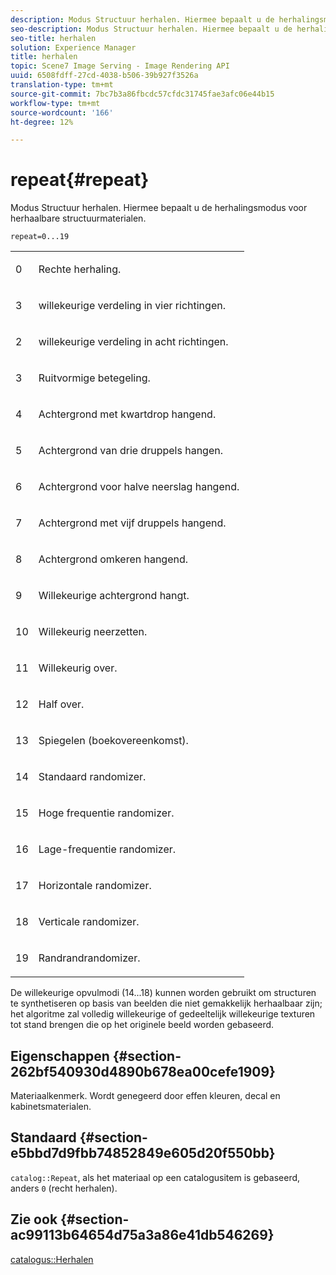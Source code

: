 ```yaml
---
description: Modus Structuur herhalen. Hiermee bepaalt u de herhalingsmodus voor herhaalbare structuurmaterialen.
seo-description: Modus Structuur herhalen. Hiermee bepaalt u de herhalingsmodus voor herhaalbare structuurmaterialen.
seo-title: herhalen
solution: Experience Manager
title: herhalen
topic: Scene7 Image Serving - Image Rendering API
uuid: 6508fdff-27cd-4038-b506-39b927f3526a
translation-type: tm+mt
source-git-commit: 7bc7b3a86fbcdc57cfdc31745fae3afc06e44b15
workflow-type: tm+mt
source-wordcount: '166'
ht-degree: 12%

---
```



# repeat{#repeat}

Modus Structuur herhalen. Hiermee bepaalt u de herhalingsmodus voor herhaalbare structuurmaterialen.

`repeat=0...19`

<table id="simpletable_0D54E62EAF50482A95EDE166D0645D9E"> 
 <tr class="strow"> 
  <td class="stentry"> <p>0 </p> </td> 
  <td class="stentry"> <p>Rechte herhaling. </p> </td> 
 </tr> 
 <tr class="strow"> 
  <td class="stentry"> <p>3 </p> </td> 
  <td class="stentry"> <p>willekeurige verdeling in vier richtingen. </p> </td> 
 </tr> 
 <tr class="strow"> 
  <td class="stentry"> <p>2 </p> </td> 
  <td class="stentry"> <p>willekeurige verdeling in acht richtingen. </p> </td> 
 </tr> 
 <tr class="strow"> 
  <td class="stentry"> <p>3 </p> </td> 
  <td class="stentry"> <p>Ruitvormige betegeling. </p> </td> 
 </tr> 
 <tr class="strow"> 
  <td class="stentry"> <p>4 </p> </td> 
  <td class="stentry"> <p>Achtergrond met kwartdrop hangend. </p> </td> 
 </tr> 
 <tr class="strow"> 
  <td class="stentry"> <p>5 </p> </td> 
  <td class="stentry"> <p>Achtergrond van drie druppels hangen. </p> </td> 
 </tr> 
 <tr class="strow"> 
  <td class="stentry"> <p>6 </p> </td> 
  <td class="stentry"> <p>Achtergrond voor halve neerslag hangend. </p> </td> 
 </tr> 
 <tr class="strow"> 
  <td class="stentry"> <p>7 </p> </td> 
  <td class="stentry"> <p>Achtergrond met vijf druppels hangend. </p> </td> 
 </tr> 
 <tr class="strow"> 
  <td class="stentry"> <p>8 </p> </td> 
  <td class="stentry"> <p>Achtergrond omkeren hangend. </p> </td> 
 </tr> 
 <tr class="strow"> 
  <td class="stentry"> <p>9 </p> </td> 
  <td class="stentry"> <p>Willekeurige achtergrond hangt. </p> </td> 
 </tr> 
 <tr class="strow"> 
  <td class="stentry"> <p>10 </p> </td> 
  <td class="stentry"> <p>Willekeurig neerzetten. </p> </td> 
 </tr> 
 <tr class="strow"> 
  <td class="stentry"> <p>11 </p> </td> 
  <td class="stentry"> <p>Willekeurig over. </p> </td> 
 </tr> 
 <tr class="strow"> 
  <td class="stentry"> <p>12 </p> </td> 
  <td class="stentry"> <p>Half over. </p> </td> 
 </tr> 
 <tr class="strow"> 
  <td class="stentry"> <p>13 </p> </td> 
  <td class="stentry"> <p>Spiegelen (boekovereenkomst). </p> </td> 
 </tr> 
 <tr class="strow"> 
  <td class="stentry"> <p>14 </p> </td> 
  <td class="stentry"> <p>Standaard randomizer. </p> </td> 
 </tr> 
 <tr class="strow"> 
  <td class="stentry"> <p>15 </p> </td> 
  <td class="stentry"> <p>Hoge frequentie randomizer. </p> </td> 
 </tr> 
 <tr class="strow"> 
  <td class="stentry"> <p>16 </p> </td> 
  <td class="stentry"> <p>Lage-frequentie randomizer. </p> </td> 
 </tr> 
 <tr class="strow"> 
  <td class="stentry"> <p>17 </p> </td> 
  <td class="stentry"> <p>Horizontale randomizer. </p> </td> 
 </tr> 
 <tr class="strow"> 
  <td class="stentry"> <p>18 </p> </td> 
  <td class="stentry"> <p>Verticale randomizer. </p> </td> 
 </tr> 
 <tr class="strow"> 
  <td class="stentry"> <p>19 </p> </td> 
  <td class="stentry"> <p>Randrandrandomizer. </p> </td> 
 </tr> 
</table>

De willekeurige opvulmodi (14...18) kunnen worden gebruikt om structuren te synthetiseren op basis van beelden die niet gemakkelijk herhaalbaar zijn; het algoritme zal volledig willekeurige of gedeeltelijk willekeurige texturen tot stand brengen die op het originele beeld worden gebaseerd.

## Eigenschappen {#section-262bf540930d4890b678ea00cefe1909}

Materiaalkenmerk. Wordt genegeerd door effen kleuren, decal en kabinetsmaterialen.

## Standaard {#section-e5bbd7d9fbb74852849e605d20f550bb}

`catalog::Repeat`, als het materiaal op een catalogusitem is gebaseerd, anders  `0` (recht herhalen).

## Zie ook {#section-ac99113b64654d75a3a86e41db546269}

[catalogus::Herhalen](../../../../../ir-api/material-cat/image-rendering-api-ref/c-ir-material-catalog/c-ir-material-data-reference/r-ir-cat-repeat.md#reference-20e149211e1f4e8285db5ecb83c1902e)
